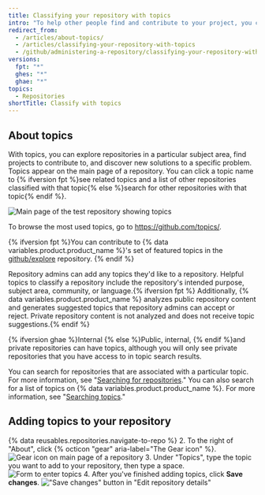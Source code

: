```yaml
---
title: Classifying your repository with topics
intro: "To help other people find and contribute to your project, you can add topics to your repository related to your project's intended purpose, subject area, affinity groups, or other important qualities."
redirect_from:
  - /articles/about-topics/
  - /articles/classifying-your-repository-with-topics
  - /github/administering-a-repository/classifying-your-repository-with-topics
versions:
  fpt: "*"
  ghes: "*"
  ghae: "*"
topics:
  - Repositories
shortTitle: Classify with topics
---
```


## About topics

With topics, you can explore repositories in a particular subject area, find projects to contribute to, and discover new solutions to a specific problem. Topics appear on the main page of a repository. You can click a topic name to {% ifversion fpt %}see related topics and a list of other repositories classified with that topic{% else %}search for other repositories with that topic{% endif %}.

![Main page of the test repository showing topics](/assets/images/help/repository/os-repo-with-topics.png)

To browse the most used topics, go to https://github.com/topics/.

{% ifversion fpt %}You can contribute to {% data variables.product.product_name %}'s set of featured topics in the [github/explore](https://github.com/github/explore) repository. {% endif %}

Repository admins can add any topics they'd like to a repository. Helpful topics to classify a repository include the repository's intended purpose, subject area, community, or language.{% ifversion fpt %} Additionally, {% data variables.product.product_name %} analyzes public repository content and generates suggested topics that repository admins can accept or reject. Private repository content is not analyzed and does not receive topic suggestions.{% endif %}

{% ifversion ghae %}Internal {% else %}Public, internal, {% endif %}and private repositories can have topics, although you will only see private repositories that you have access to in topic search results.

You can search for repositories that are associated with a particular topic. For more information, see "[Searching for repositories](/articles/searching-for-repositories#search-by-topic)." You can also search for a list of topics on {% data variables.product.product_name %}. For more information, see "[Searching topics](/articles/searching-topics)."

## Adding topics to your repository

{% data reusables.repositories.navigate-to-repo %} 2. To the right of "About", click {% octicon "gear" aria-label="The Gear icon" %}.
![Gear icon on main page of a repository](/assets/images/help/repository/edit-repository-details-gear.png) 3. Under "Topics", type the topic you want to add to your repository, then type a space.
![Form to enter topics](/assets/images/help/repository/add-topic-form.png) 4. After you've finished adding topics, click **Save changes**.
!["Save changes" button in "Edit repository details"](/assets/images/help/repository/edit-repository-details-save-changes-button.png)
